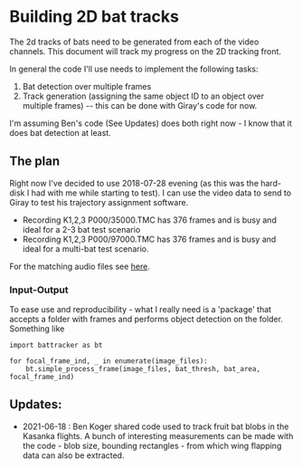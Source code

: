 # Building 2D bat tracks

The 2d tracks of bats need to be generated from each of the video channels. This document will track my progress on 
the 2D tracking front. 

In general the code I'll use needs to implement the following tasks:

1. Bat detection over multiple frames
1. Track generation (assigning the same object ID to an object over multiple frames) -- this can be done with Giray's code 
for now. 

I'm assuming Ben's code (See Updates) does both right now - I know that it does bat detection at least.

## The plan 
Right now I've decided to use 2018-07-28 evening (as this was the hard-disk I had with me while starting to test). 
I can use the video data to send to Giray to test his trajectory assignment software. 

* Recording K1,2,3 P000/35000.TMC has 376 frames and is busy and ideal for a 2-3 bat test scenario
* Recording K1,2,3 P000/97000.TMC has 376 frames and is busy and ideal for a multi-bat test scenario. 

For the matching audio files see [here](audio-video-pairs.md).

### Input-Output
To ease use and reproducibility - what I really need is a 'package' that accepts a folder with frames and performs object detection 
on the folder. Something like 

```
import battracker as bt

for focal_frame_ind, _ in enumerate(image_files):
	bt.simple_process_frame(image_files, bat_thresh, bat_area, focal_frame_ind)

```






## Updates:

* 2021-06-18 : Ben Koger shared code used to track fruit bat blobs in the Kasanka flights. A bunch of interesting 
measurements can be made with the code - blob size, bounding rectangles - from which wing flapping data can also be 
extracted. 